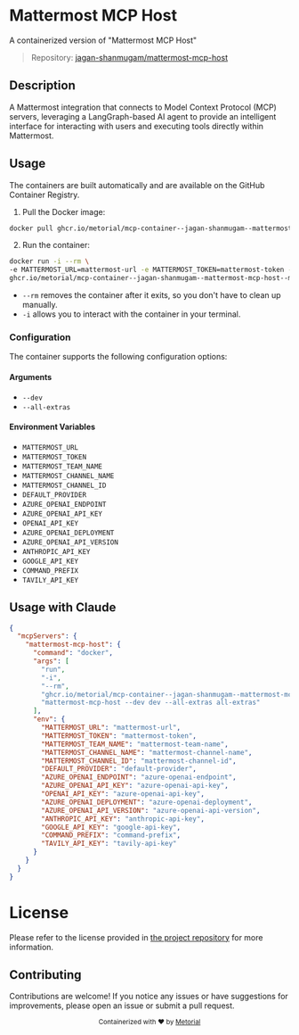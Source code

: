
# Mattermost MCP Host

A containerized version of "Mattermost MCP Host"

> Repository: [jagan-shanmugam/mattermost-mcp-host](https://github.com/jagan-shanmugam/mattermost-mcp-host)

## Description

A Mattermost integration that connects to Model Context Protocol (MCP) servers, leveraging a LangGraph-based AI agent to provide an intelligent interface for interacting with users and executing tools directly within Mattermost.


## Usage

The containers are built automatically and are available on the GitHub Container Registry.

1. Pull the Docker image:

```bash
docker pull ghcr.io/metorial/mcp-container--jagan-shanmugam--mattermost-mcp-host--mattermost-mcp-host
```

2. Run the container:

```bash
docker run -i --rm \ 
-e MATTERMOST_URL=mattermost-url -e MATTERMOST_TOKEN=mattermost-token -e MATTERMOST_TEAM_NAME=mattermost-team-name -e MATTERMOST_CHANNEL_NAME=mattermost-channel-name -e MATTERMOST_CHANNEL_ID=mattermost-channel-id -e DEFAULT_PROVIDER=default-provider -e AZURE_OPENAI_ENDPOINT=azure-openai-endpoint -e AZURE_OPENAI_API_KEY=azure-openai-api-key -e OPENAI_API_KEY=azure-openai-api-key -e AZURE_OPENAI_DEPLOYMENT=azure-openai-deployment -e AZURE_OPENAI_API_VERSION=azure-openai-api-version -e ANTHROPIC_API_KEY=anthropic-api-key -e GOOGLE_API_KEY=google-api-key -e COMMAND_PREFIX=command-prefix -e TAVILY_API_KEY=tavily-api-key \
ghcr.io/metorial/mcp-container--jagan-shanmugam--mattermost-mcp-host--mattermost-mcp-host  "mattermost-mcp-host --dev dev --all-extras all-extras"
```

- `--rm` removes the container after it exits, so you don't have to clean up manually.
- `-i` allows you to interact with the container in your terminal.



### Configuration

The container supports the following configuration options:


#### Arguments

- `--dev`
- `--all-extras`



#### Environment Variables

- `MATTERMOST_URL`
- `MATTERMOST_TOKEN`
- `MATTERMOST_TEAM_NAME`
- `MATTERMOST_CHANNEL_NAME`
- `MATTERMOST_CHANNEL_ID`
- `DEFAULT_PROVIDER`
- `AZURE_OPENAI_ENDPOINT`
- `AZURE_OPENAI_API_KEY`
- `OPENAI_API_KEY`
- `AZURE_OPENAI_DEPLOYMENT`
- `AZURE_OPENAI_API_VERSION`
- `ANTHROPIC_API_KEY`
- `GOOGLE_API_KEY`
- `COMMAND_PREFIX`
- `TAVILY_API_KEY`




## Usage with Claude

```json
{
  "mcpServers": {
    "mattermost-mcp-host": {
      "command": "docker",
      "args": [
        "run",
        "-i",
        "--rm",
        "ghcr.io/metorial/mcp-container--jagan-shanmugam--mattermost-mcp-host--mattermost-mcp-host",
        "mattermost-mcp-host --dev dev --all-extras all-extras"
      ],
      "env": {
        "MATTERMOST_URL": "mattermost-url",
        "MATTERMOST_TOKEN": "mattermost-token",
        "MATTERMOST_TEAM_NAME": "mattermost-team-name",
        "MATTERMOST_CHANNEL_NAME": "mattermost-channel-name",
        "MATTERMOST_CHANNEL_ID": "mattermost-channel-id",
        "DEFAULT_PROVIDER": "default-provider",
        "AZURE_OPENAI_ENDPOINT": "azure-openai-endpoint",
        "AZURE_OPENAI_API_KEY": "azure-openai-api-key",
        "OPENAI_API_KEY": "azure-openai-api-key",
        "AZURE_OPENAI_DEPLOYMENT": "azure-openai-deployment",
        "AZURE_OPENAI_API_VERSION": "azure-openai-api-version",
        "ANTHROPIC_API_KEY": "anthropic-api-key",
        "GOOGLE_API_KEY": "google-api-key",
        "COMMAND_PREFIX": "command-prefix",
        "TAVILY_API_KEY": "tavily-api-key"
      }
    }
  }
}
```

# License

Please refer to the license provided in [the project repository](https://github.com/jagan-shanmugam/mattermost-mcp-host) for more information.

## Contributing

Contributions are welcome! If you notice any issues or have suggestions for improvements, please open an issue or submit a pull request.

<div align="center">
  <sub>Containerized with ❤️ by <a href="https://metorial.com">Metorial</a></sub>
</div>
  